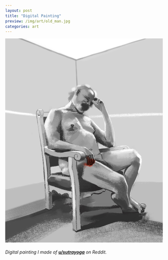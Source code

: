 ```yaml
---
layout: post
title: "Digital Painting"
preview: /img/art/old_man.jpg
categories: art
---
```


![OLD MAN](/img/art/old_man.jpg) <br> 
###### Digital painting I made of **<a href="http://reddit.com/u/sutrayoga" target="_blank">u/sutrayoga</a>** on Reddit.